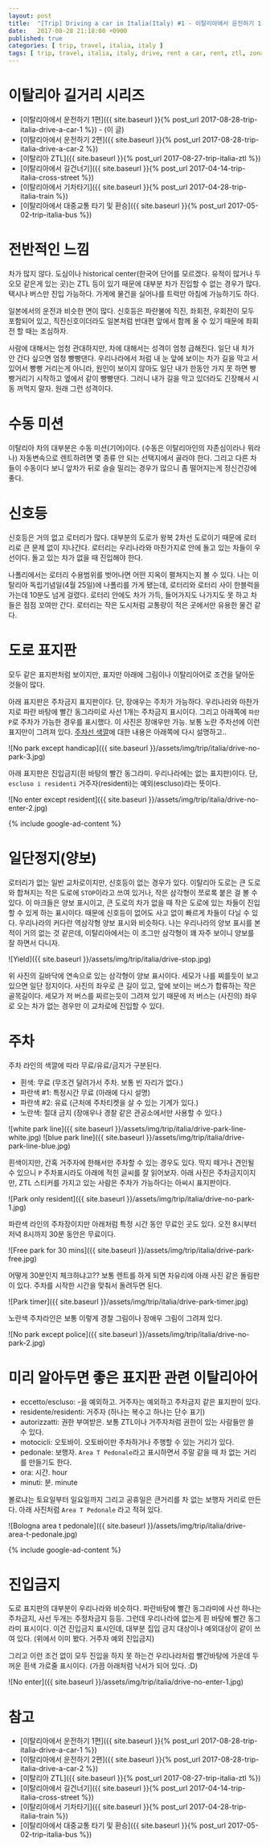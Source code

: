 ```yaml
---
layout: post
title:  "[Trip] Driving a car in Italia(Italy) #1 - 이탈리아에서 운전하기 1편"
date:   2017-08-28 21:18:00 +0900
published: true
categories: [ trip, travel, italia, italy ]
tags: [ trip, travel, italia, italy, drive, rent a car, rent, ztl, zona a traffico limitato, assisi ]
---
```


# 이탈리아 길거리 시리즈

- [이탈리아에서 운전하기 1편]({{ site.baseurl }}{% post_url 2017-08-28-trip-italia-drive-a-car-1 %}) - (이 글)
- [이탈리아에서 운전하기 2편]({{ site.baseurl }}{% post_url 2017-08-28-trip-italia-drive-a-car-2 %})
- [이탈리아 ZTL]({{ site.baseurl }}{% post_url 2017-08-27-trip-italia-ztl %})
- [이탈리아에서 길건너기]({{ site.baseurl }}{% post_url 2017-04-14-trip-italia-cross-street %})
- [이탈리아에서 기차타기]({{ site.baseurl }}{% post_url 2017-04-28-trip-italia-train %})
- [이탈리아에서 대중교통 타기 및 환승]({{ site.baseurl }}{% post_url 2017-05-02-trip-italia-bus %})


# 전반적인 느낌

차가 많지 않다. 도심이나 historical center(한국어 단어를 모르겠다. 유적이 많거나 두오모 같은게 있는 곳)는 ZTL 등이 있기 때문에 대부분 차가 진입할 수 없는 경우가 많다. 택시나 버스만 진입 가능하다. 가게에 물건을 실어나를 트럭만 아침에 가능하기도 하다.

일본에서의 운전과 비슷한 면이 많다. 신호등은 파란불에 직진, 좌회전, 우회전이 모두 포함되어 있고, 직진신호이더라도 일본처럼 반대편 앞에서 함께 올 수 있기 때문에 좌회전 할 때는 조심하자.

사람에 대해서는 엄청 관대하지만, 차에 대해서는 성격이 엄청 급해진다. 일단 내 차가 안 간다 싶으면 엄청 빵빵댄다. 우리나라에서 처럼 내 눈 앞에 보이는 차가 길을 막고 서 있어서 빵빵 거리는게 아니라, 원인이 보이지 않아도 일단 내가 한동안 가지 못 하면 빵빵거리기 시작하고 옆에서 같이 빵빵댄다. 그러니 내가 길을 막고 있더라도 긴장해서 시동 꺼먹지 말자. 원래 그런 성격이다.


# 수동 미션

이탈리아 차의 대부분은 수동 미션(기어)이다. (수동은 이탈리아인의 자존심이라나 뭐라나) 자동변속으로 렌트하려면 몇 종류 안 되는 선택지에서 골라야 한다. 그리고 다른 차들이 수동이다 보니 앞차가 뒤로 슬슬 밀리는 경우가 많으니 좀 떨어지는게 정신건강에 좋다.


# 신호등

신호등은 거의 없고 로터리가 많다. 대부분의 도로가 왕복 2차선 도로이기 때문에 로터리로 큰 문제 없이 지나간다. 로터리는 우리나라와 마찬가지로 안에 돌고 있는 차들이 우선이다. 돌고 있는 차가 없을 때 진입해야 한다.

나폴리에서는 로터리 수용범위를 벗어나면 어떤 지옥이 펼쳐지는지 볼 수 있다. 나는 이탈리아 독립기념일(4월 25일)에 나폴리를 가게 됐는데, 로터리와 로터리 사이 한블럭을 가는데 10분도 넘게 걸렸다. 로터리 안에도 차가 가득, 들어가지도 나가지도 못 하고 차들은 점점 꼬여만 간다. 로터리는 작은 도시처럼 교통량이 적은 곳에서만 유용한 물건 같다.


# 도로 표지판

모두 같은 표지판처럼 보이지만, 표지만 아래에 그림이나 이탈리아어로 조건을 달아둔 것들이 많다.

아래 표지판은 주차금지 표지판이다. 단, 장애우는 주차가 가능하다. 우리나라와 마찬가지로 파란 바탕에 빨간 동그라미로 사선 1개는 주차금지 표시이다. 그리고 아래쪽에 `파란 P`로 주차가 가능한 경우를 표시했다. 이 사진은 장애우만 가능. 보통 노란 주차선에 이런 표지만이 그려져 있다. [주차선 색깔](#parking-link)에 대한 내용은 아래쪽에 다시 설명하고..

![No park except handicap]({{ site.baseurl }}/assets/img/trip/italia/drive-no-park-3.jpg)

아래 표지판은 진입금지(흰 바탕의 빨간 동그라미. 우리나라에는 없는 표지판)이다. 단, `escluso i residenti` 거주자(residenti)는 예외(escluso)라는 뜻이다.

![No enter except resident]({{ site.baseurl }}/assets/img/trip/italia/drive-no-enter-2.jpg)

{% include google-ad-content %}


# 일단정지(양보)

로터리가 없는 일반 교차로이지만, 신호등이 없는 경우가 있다. 이탈리아 도로는 큰 도로와 합쳐지는 작은 도로에 `STOP`이라고 쓰여 있거나, 작은 삼각형이 쪼로록 붙은 걸 볼 수 있다. 이 마크들은 양보 표시이고, 큰 도로의 차가 없을 때 작은 도로에 있는 차들이 진입할 수 있게 하는 표시이다. 때문에 신호등이 없어도 사고 없이 빠르게 차들이 다닐 수 있다. 우리나라의 커다란 역삼각형 양보 표시와 비슷하다. 나는 우리나라의 양보 표시를 본 적이 거의 없는 것 같은데, 이탈리아에서는 이 조그만 삼각형이 꽤 자주 보이니 양보를 잘 하면서 다니자.

![Yield]({{ site.baseurl }}/assets/img/trip/italia/drive-stop.jpg)

위 사진의 길바닥에 연속으로 있는 삼각형이 양보 표시이다. 세모가 나를 찌를듯이 보고 있으면 일단 정지이다. 사진의 좌우로 큰 길이 있고, 앞에 보이는 버스가 합류하는 작은 골목길이다. 세모가 저 버스를 찌르는듯이 그려져 있기 때문에 저 버스는 (사진의) 좌우로 오는 차가 없는 경우만 이 교차로에 진입할 수 있다.


# <a name="parking-link"></a>주차

주차 라인의 색깔에 따라 무료/유료/금지가 구분된다.

- 흰색: 무료 (무조건 달려가서 주차. 보통 빈 자리가 없다.)
- 파란색 #1: 특정시간 무료 (아래에 다시 설명)
- 파란색 #2: 유료 (근처에 주차티켓을 살 수 있는 기계가 있다.)
- 노란색: 절대 금지 (장애우나 경찰 같은 관공소에서만 사용할 수 있다.)

![white park line]({{ site.baseurl }}/assets/img/trip/italia/drive-park-line-white.jpg)
![blue park line]({{ site.baseurl }}/assets/img/trip/italia/drive-park-line-blue.jpg)

흰색이지만, 간혹 거주자에 한해서만 주차할 수 있는 경우도 있다. 딱지 떼거나 견인될 수 있으니 `P` 주차표시라도 아래에 적힌 글씨를 잘 읽어보자. 아래 사진은 주차금지이지만, ZTL 스티커를 가지고 있는 사람은 주차가 가능하다는 아씨시 표지판이다.

![Park only resident]({{ site.baseurl }}/assets/img/trip/italia/drive-no-park-1.jpg)

파란색 라인의 주차장이지만 아래처럼 특정 시간 동안 무료인 곳도 있다. 오전 8시부터 저녁 8시까지 30분 동안은 무료이다.

![Free park for 30 mins]({{ site.baseurl }}/assets/img/trip/italia/drive-park-free.jpg)

어떻게 30분인지 체크하냐고?? 보통 렌트를 하게 되면 차유리에 아래 사진 같은 돌림판이 있다. 주차를 시작한 시간을 맞춰서 돌려두면 된다.

![Park timer]({{ site.baseurl }}/assets/img/trip/italia/drive-park-timer.jpg)

노란색 주차라인은 보통 이렇게 경찰 그림이나 장애우 그림이 그려져 있다.

![No park except police]({{ site.baseurl }}/assets/img/trip/italia/drive-no-park-2.jpg)


# 미리 알아두면 좋은 표지판 관련 이탈리아어

- eccetto/escluso: -을 예외하고. 거주자는 예외하고 주차금지 같은 표지판이 있다.
- residente/residenti: 거주자 (하나는 복수고 하나는 단수 표기)
- autorizzatti: 권한 부여받은. 보통 ZTL이나 거주자처럼 권한이 있는 사람들만 쓸 수 있다.
- motocicli: 오토바이. 오토바이만 주차하거나 주행할 수 있는 거리가 있다.
- pedonale: 보행자. `Area T Pedonale`라고 표시하면서 주말 같을 때 차 없는 거리를 만들기도 한다.
- ora: 시간. hour
- minuti: 분. minute

볼로냐는 토요일부터 일요일까지 그리고 공휴일은 큰거리를 차 없는 보행자 거리로 만든다. 아래 사진처럼 `Area T Pedonale` 라고 적혀 있다.

![Bologna area t pedonale]({{ site.baseurl }}/assets/img/trip/italia/drive-area-t-pedonale.jpg)

{% include google-ad-content %}


# 진입금지

도로 표지판의 대부분이 우리나라와 비슷하다. 파란바탕에 빨간 동그라미에 사선 하나는 주차금지, 사선 두개는 주정차금지 등등. 그런데 우리나라에 없는게 흰 바탕에 빨간 동그라미 표시이다. 이건 진입금지 표시인데, 대부분 집입 금지 대상이나 예외대상이 같이 쓰여 있다. (위에서 이미 봤다. 거주자 예외 진입금지)

그리고 이런 조건 없이 모두 진입을 하지 못 하는건 우리나라처럼 빨간바탕에 가운데 두꺼운 흰색 가로줄 표시이다. (가끔 아래처럼 낙서가 되어 있다. :D)

![No enter]({{ site.baseurl }}/assets/img/trip/italia/drive-no-enter-1.jpg)


# 참고

- [이탈리아에서 운전하기 1편]({{ site.baseurl }}{% post_url 2017-08-28-trip-italia-drive-a-car-1 %})
- [이탈리아에서 운전하기 2편]({{ site.baseurl }}{% post_url 2017-08-28-trip-italia-drive-a-car-2 %})
- [이탈리아 ZTL]({{ site.baseurl }}{% post_url 2017-08-27-trip-italia-ztl %})
- [이탈리아에서 길건너기]({{ site.baseurl }}{% post_url 2017-04-14-trip-italia-cross-street %})
- [이탈리아에서 기차타기]({{ site.baseurl }}{% post_url 2017-04-28-trip-italia-train %})
- [이탈리아에서 대중교통 타기 및 환승]({{ site.baseurl }}{% post_url 2017-05-02-trip-italia-bus %})
